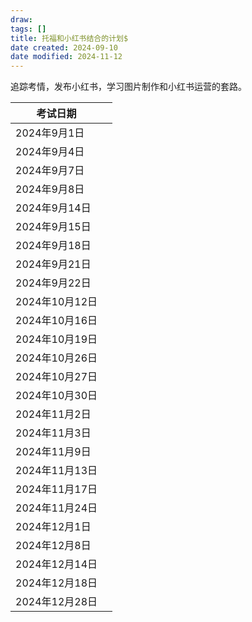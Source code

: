 ```yaml
---
draw:
tags: []
title: 托福和小红书结合的计划$
date created: 2024-09-10
date modified: 2024-11-12
---
```


追踪考情，发布小红书，学习图片制作和小红书运营的套路。

| 考试日期        |     |
| ----------- | --- |
| 2024年9月1日   |     |
| 2024年9月4日   |     |
| 2024年9月7日   |     |
| 2024年9月8日   |     |
| 2024年9月14日  |     |
| 2024年9月15日  |     |
| 2024年9月18日  |     |
| 2024年9月21日  |     |
| 2024年9月22日  |     |
| 2024年10月12日 |     |
| 2024年10月16日 |     |
| 2024年10月19日 |     |
| 2024年10月26日 |     |
| 2024年10月27日 |     |
| 2024年10月30日 |     |
| 2024年11月2日  |     |
| 2024年11月3日  |     |
| 2024年11月9日  |     |
| 2024年11月13日 |     |
| 2024年11月17日 |     |
| 2024年11月24日 |     |
| 2024年12月1日  |     |
| 2024年12月8日  |     |
| 2024年12月14日 |     |
| 2024年12月18日 |     |
| 2024年12月28日 |     |
